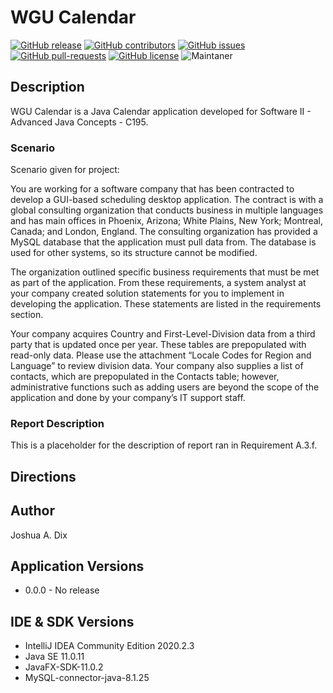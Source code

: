 # WGU Calendar
[![GitHub release](https://img.shields.io/github/release/Juwdohr/WGU_Calendar)](https://GitHub.com/Juwdohr/WGU_Calendar/releases/)
[![GitHub contributors](https://img.shields.io/github/contributors/Juwdohr/WGU_Calendar)](https://github.com/Juwdohr/WGU_Calendar/graphs/contributors)
[![GitHub issues](https://img.shields.io/github/issues/Juwdohr/WGU_Calendar)](https://GitHub.com/Naereen/WGU_Calendar/issues/)
[![GitHub pull-requests](https://img.shields.io/github/issues-pr/Juwdohr/WGU_Calendar)](https://GitHub.com/Juwdohr/WGU_Calendar/pull/)
[![GitHub license](https://img.shields.io/github/license/Juwdohr/WGU_Calendar)](https://github.com/Juwdohr/WGU_Calendar/blob/master/LICENSE)
![Maintaner](https://img.shields.io/badge/Maintainer-Juwdohr-blue)

## Description
WGU Calendar is a Java Calendar application developed for Software II - Advanced Java Concepts - C195.

### Scenario

Scenario given for project:

You are working for a software company that has been contracted to develop a GUI-based scheduling desktop application. The contract is with a global consulting organization that conducts business in multiple languages and has main offices in Phoenix, Arizona; White Plains, New York; Montreal, Canada; and London, England. The consulting organization has provided a MySQL database that the application must pull data from. The database is used for other systems, so its structure cannot be modified.

The organization outlined specific business requirements that must be met as part of the application. From these requirements, a system analyst at your company created solution statements for you to implement in developing the application. These statements are listed in the requirements section.

Your company acquires Country and First-Level-Division data from a third party that is updated once per year. These tables are prepopulated with read-only data. Please use the attachment “Locale Codes for Region and Language” to review division data. Your company also supplies a list of contacts, which are prepopulated in the Contacts table; however, administrative functions such as adding users are beyond the scope of the application and done by your company’s IT support staff.

### Report Description

This is a placeholder for the description of report ran in Requirement A.3.f.

## Directions

## Author
Joshua A. Dix

## Application Versions
* 0.0.0 - No release

## IDE & SDK Versions
* IntelliJ IDEA Community Edition 2020.2.3
* Java SE 11.0.11
* JavaFX-SDK-11.0.2
* MySQL-connector-java-8.1.25
